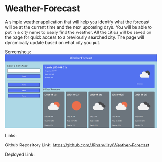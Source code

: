 # Weather-Forecast

A simple weather application that will help you identify what the forecast will be at the current time and the next upcoming days. You will be able to put in a city name to easily find the weather. All the cities will be saved on the page for quick access to a previously searched city. The page will dynamically update based on what city you put.

Screenshots:
![Dashboard Page](./Assets/images/WeatherDashboard.png)

Links:

Github Repository Link: https://github.com/JPhanvilay/Weather-Forecast

Deployed Link:
